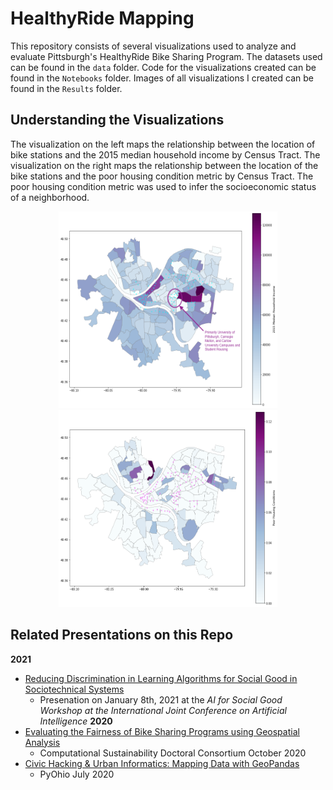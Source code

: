 # HealthyRide Mapping

This repository consists of several visualizations used to analyze and evaluate Pittsburgh's HealthyRide Bike Sharing Program. The datasets used can be found in the `data` folder. Code for the visualizations created can be found in the `Notebooks` folder. Images of all visualizations I created can be found in the `Results` folder. 

## Understanding the Visualizations

The visualization on the left maps the relationship between the location of bike stations and the 2015 median household income by Census Tract. The visualization on the right maps the relationship between the location of the bike stations and the poor housing condition metric by Census Tract. The poor housing condition metric was used to infer the socioeconomic status of a neighborhood. 

<p align="center">
  <img src="https://github.com/katelyn98/HealthyRide-Mapping/blob/master/Results/medianhhincome.png" width=350px height=315px/> 
  <img src="https://github.com/katelyn98/HealthyRide-Mapping/blob/master/Results/bikeShareMap.png" width=350px height=315px/> 
</p>

## Related Presentations on this Repo

**2021**
* [Reducing Discrimination in Learning Algorithms for Social Good in Sociotechnical Systems](https://arxiv.org/pdf/2011.13988.pdf)
  * Presenation on January 8th, 2021 at the *AI for Social Good Workshop at the International Joint Conference on Artificial Intelligence*
**2020**
* [Evaluating the Fairness of Bike Sharing Programs using Geospatial Analysis](https://katelyncmorrison.com/assets/CompSustDC2020.mp4)
  * Computational Sustainability Doctoral Consortium October 2020
* [Civic Hacking & Urban Informatics: Mapping Data with GeoPandas](https://www.youtube.com/watch?v=iaHDm0OPZsE&list=PL2k6bbM_wgjtGSzPXzUzP3AfVO-o4imbB&index=2)
  * PyOhio July 2020

